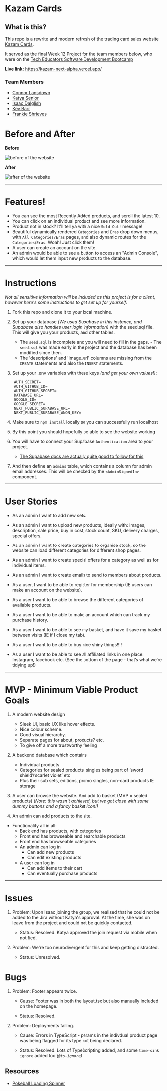 # Kazam Cards

## What is this?

This repo is a rewrite and modern refresh of the trading card sales website [Kazam Cards](https://www.kazamcards.co.uk/).

It served as the final Week 12 Project for the team members below, who were on the [Tech Educators Software Development Bootcamp](https://techeducators.co.uk/)

**Live link:** https://kazam-next-alpha.vercel.app/

### Team Members

- [Connor Lansdown](https://github.com/MopeyHippo)
- [Katya Senior](https://github.com/KatyaSenior)
- [Isaac Dalglish](https://github.com/isaacgomu)
- [Kev Barr](https://github.com/KJB88)
- [Frankie Shrieves](https://github.com/frank-ventures)

# Before and After

**Before**

![before of the website](<public/images/(readme-images)/before-kazam.png>)

**After**

![after of the website](<public/images/(readme-images)/after-kazam.png>)

---

# Features!

- You can see the most Recently Added products, and scroll the latest 10.
- You can click on an individual product and see more information.
- Product not in stock? It'll tell ya with a nice `Sold Out!` message!
- Beautiful dynamically rendered `Categories` and `Eras` drop down menus, with `All Categories/Eras` pages, and also dynamic routes for the `Categories`/`Eras`. Woah! Just click them!
- A user can create an account on the site.
- An admin would be able to see a button to access an "Admin Console", which would let them input new products to the database.

---

# Instructions

_Not all sensitive information will be included as this project is for a client, however here's some instructions to get set up for yourself:_

1. Fork this repo and clone it to your local machine.

2. Set up your database _(We used Supabase in this instance, and Supabase also handles user login information)_ with the seed.sql file. This will give you your products, and other tables.

   - The `seed.sql` is incomplete and you will need to fill in the gaps. - The `seed.sql` was made early in the project and the database has been modified since then.
   - The 'descriptions' and 'image_url' columns are missing from the `CREATE` statements and also the `INSERT` statements.

3. Set up your .env variables with these keys _(and get your own values!)_:

```
    AUTH_SECRET=
    AUTH_GITHUB_ID=
    AUTH_GITHUB_SECRET=
    DATABASE_URL=
    GOOGLE_ID=
    GOOGLE_SECRET=
    NEXT_PUBLIC_SUPABASE_URL=
    NEXT_PUBLIC_SUPABASE_ANON_KEY=
```

4. Make sure to `npm install` locally so you can successfully run localhost

5. By this point you should hopefully be able to see the website working

6. You will have to connect your Supabase `Authentication` area to your project.

   - [The Supabase docs are actually quite good to follow for this](https://supabase.com/docs/guides/auth/quickstarts/nextjs)

7. And then define an `admins` table, which contains a column for admin email addresses. This will be checked by the `<AdminSignedIn>` component.

---

# User Stories

- As an admin I want to add new sets.

- As an admin I want to upload new products, ideally with: images, description, sale price, buy in cost, stock count, SKU, delivery charges, special offers.

- As an admin I want to create categories to organise stock, so the website can load different categories for different shop pages.

- As an admin I want to create special offers for a category as well as for individual items.

- As an admin I want to create emails to send to members about products.

- As a user, I want to be able to register for membership (IE users can make an account on the website).

- As a user I want to be able to browse the different categories of available products.

- As a user I want to be able to make an account which can track my purchase history.

- As a user I want to be able to see my basket, and have it save my basket between visits (IE if I close my tab).

- As a user I want to be able to buy nice shiny things!!!!

- As a user I want to be able to see all affiliated links in one place: Instagram, facebook etc. (See the bottom of the page - that’s what we’re tidying up!)

---

# MVP - Minimum Viable Product Goals

1. A modern website design

   - Sleek UI, basic UX like hover effects.
   - Nice colour scheme.
   - Good visual hierarchy.
   - Separate pages for about, products? etc.
   - To give off a more trustworthy feeling

2. A backend database which contains

   - Individual products
   - Categories for sealed products, singles being part of ‘sword shield’/’scarlet violet’ etc
   - Plus their sub sets, editions, promo singles, non-card products IE storage

3. A user can browse the website. And add to basket (MVP = sealed products) _(Note: this wasn't achieved, but we got close with some dummy buttons and a fancy basket icon!)_

4. An admin can add products to the site.

- Functionality all in all:
  - Back end has products, with categories
  - Front end has browseable and searchable products
  - Front end has browseable categories
  - An admin can log in
    - Can add new products
    - Can edit existing products
  - A user can log in
    - Can add items to their cart
    - Can eventually purchase products

---

# Issues

1.  Problem: Upon Isaac joining the group, we realised that he could not be added to the Jira without Katya's approval. At the time, she was on leave from the project and could not be quickly contacted.

    - Status: Resolved. Katya approved the join request via mobile when notified.

2.  Problem: We're too neurodivergent for this and keep getting distracted.

    - Status: Unresolved.

# Bugs

1.  Problem: Footer appears twice.

    - Cause: Footer was in both the layout.tsx but also manually included on the homepage.

    - Status: Resolved.

2.  Problem: Deployments failing.

    - Cause: Errors in TypeScript - params in the indivdual product page was being flagged for its type not being declared.

    - Status: Resolved. Lots of TypeScripting added, and some `time-sink ignore` added too _(`@ts-ignore`)_

## Resources

- [Pokeball Loading Spinner](https://codepen.io/vinztt/pen/XjEyvZ)
